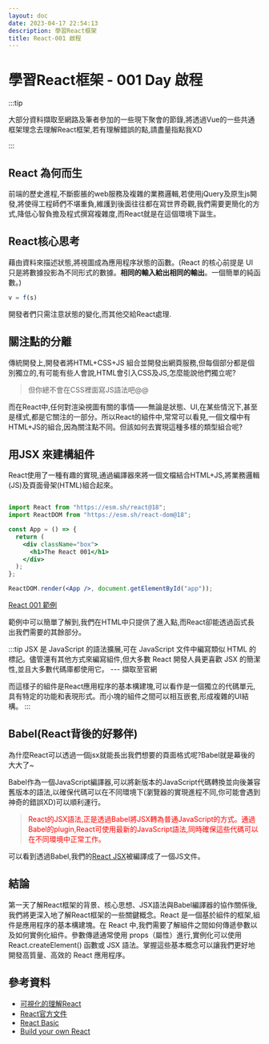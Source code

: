 ```yaml
---
layout: doc
date: 2023-04-17 22:54:13
description: 學習React框架
title: React-001 啟程
---
```


# 學習React框架 - 001 Day 啟程


:::tip

大部分資料擷取至網路及筆者參加的一些現下聚會的節錄,將透過Vue的一些共通框架理念去理解React框架,若有理解錯誤的點,請盡量指點我XD

:::

## React 為何而生

前端的歷史進程,不斷膨脹的web服務及複雜的業務邏輯,若使用jQuery及原生js開發,將使得工程師們不堪重負,維護到後面往往都在寫世界奇觀,我們需要更簡化的方式,降低心智負擔及程式撰寫複雜度,而React就是在這個環境下誕生。

## React核心思考

藉由資料來描述狀態,將視圖成為應用程序狀態的函數。(React 的核心前提是 UI 只是將數據投影為不同形式的數據。**相同的輸入給出相同的輸出**。一個簡單的純函數。)

```js
v = f(s)
```

開發者們只需注意狀態的變化,而其他交給React處理.

## 關注點的分離

傳統開發上,開發者將HTML+CSS+JS 組合並開發出網頁服務,但每個部分都是個別獨立的,有可能有些人會說,HTML會引入CSS及JS,怎麼能說他們獨立呢?
>但你總不會在CSS裡面寫JS語法吧@@

而在React中,任何對渲染視圖有關的事情——無論是狀態、UI,在某些情況下,甚至是樣式,都是它關注的一部分。所以React的組件中,常常可以看見,一個文檔中有HTML+JS的組合,因為關注點不同。但該如何去實現這種多樣的類型組合呢?

## 用JSX 來建構組件

React使用了一種有趣的實現,通過編譯器來將一個文檔結合HTML+JS,將業務邏輯(JS)及頁面骨架(HTML)組合起來。

```app.jsx

import React from "https://esm.sh/react@18";
import ReactDOM from "https://esm.sh/react-dom@18";

const App = () => {
  return (
    <div className="box">
      <h1>The React 001</h1>
    </div>
  );
};

ReactDOM.render(<App />, document.getElementById("app"));

```

[React 001 範例](https://codepen.io/eepson123tw/pen/VwEjMrR)

範例中可以簡單了解到,我們在HTML中只提供了進入點,而React卻能透過函式長出我們需要的其餘部分。

:::tip
JSX 是 JavaScript 的語法擴展,可在 JavaScript 文件中編寫類似 HTML 的標記。儘管還有其他方式來編寫組件,但大多數 React 開發人員更喜歡 JSX 的簡潔性,並且大多數代碼庫都使用它。
--- 擷取至官網

而這樣子的組件是React應用程序的基本構建塊,可以看作是一個獨立的代碼單元,具有特定的功能和表現形式。而小塊的組件之間可以相互嵌套,形成複雜的UI結構。
:::

## Babel(React背後的好夥伴)

為什麼React可以透過一個jsx就能長出我們想要的頁面格式呢?Babel就是幕後的大大了~

Babel作為一個JavaScript編譯器,可以將新版本的JavaScript代碼轉換並向後兼容舊版本的語法,以確保代碼可以在不同環境下(瀏覽器的實現進程不同,你可能會遇到神奇的錯誤XD)可以順利運行。

> <span style="color:red"> React的JSX語法,正是透過Babel將JSX轉為普通JavaScript的方式。通過Babel的plugin,React可使用最新的JavaScript語法,同時確保這些代碼可以在不同環境中正常工作。</span>

可以看到透過Babel,我們的[React JSX](https://babeljs.io/repl#?browsers=defaults%2C%20not%20ie%2011%2C%20not%20ie_mob%2011&build=&builtIns=false&corejs=3.21&spec=false&loose=false&code_lz=MYewdgzgLgBAggBwTAvDAFASlQPhgbwCgYYAnAUygFdSwNiSYAeAEwEsA3GYAGwEMIEAHJ8AtuRQAiAEYgAHpJwNGzABYBGHABVV5GACVyfYLAAMp9UwD0GpSuvsOdmJgDchAL6ugA&debug=false&forceAllTransforms=false&modules=false&shippedProposals=false&circleciRepo=&evaluate=false&fileSize=false&timeTravel=false&sourceType=module&lineWrap=true&presets=env%2Creact%2Cstage-0%2Cstage-2&prettier=false&targets=&version=7.21.4&externalPlugins=&assumptions=%7B%7D)被編譯成了一個JS文件。

## 結論

第一天了解React框架的背景、核心思想、JSX語法與Babel編譯器的協作關係後,我們將更深入地了解React框架的一些關鍵概念。React 是一個基於組件的框架,組件是應用程序的基本構建塊。在 React 中,我們需要了解組件之間如何傳遞參數以及如何實例化組件。參數傳遞通常使用 props（屬性）進行,實例化可以使用 React.createElement() 函數或 JSX 語法。掌握這些基本概念可以讓我們更好地開發高質量、高效的 React 應用程序。

## 參考資料

- [可視化的理解React](https://react.gg/visualized#history-of-the-web)
- [React官方文件](https://react.dev/)
- [React Basic](https://github.com/reactjs/react-basic)
- [Build your own React](https://pomb.us/build-your-own-react/)

<GitTalk/>
